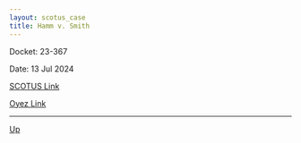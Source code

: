```yaml
---
layout: scotus_case
title: Hamm v. Smith
---
```


Docket: 23-367

Date: 13 Jul 2024

[SCOTUS Link](https://www.supremecourt.gov/opinions/23pdf/602us1r34_e29g.pdf)

[Oyez Link](https://www.oyez.org/cases/2024/23-367)

---

[Up](./README.md)